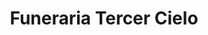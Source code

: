 ---
title: "Funeraria Tercer Cielo"
url: /antofagasta/funeraria-tercer-cielo/
shop: Bestattungen
---